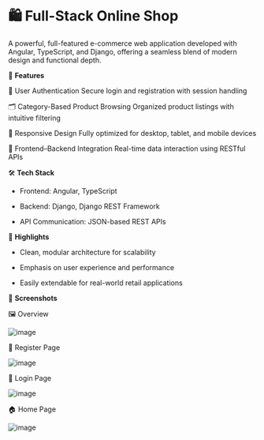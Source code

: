 # 🛍️ **Full-Stack Online Shop**


A powerful, full-featured e-commerce web application developed with Angular, TypeScript, and Django, offering a seamless blend of modern design and functional depth.



🚀 **Features**


🔐 User Authentication
Secure login and registration with session handling


🗂️ Category-Based Product Browsing
Organized product listings with intuitive filtering


📱 Responsive Design
Fully optimized for desktop, tablet, and mobile devices


🔁 Frontend–Backend Integration
Real-time data interaction using RESTful APIs


🛠️ **Tech Stack**

* Frontend: Angular, TypeScript

* Backend: Django, Django REST Framework

* API Communication: JSON-based REST APIs


📌 **Highlights**

* Clean, modular architecture for scalability

* Emphasis on user experience and performance

* Easily extendable for real-world retail applications


📸 **Screenshots**

🖼️ Overview

![image](https://github.com/user-attachments/assets/21679550-0dd0-4e1e-822f-c1ad7a4befba)

📝 Register Page

![image](https://github.com/user-attachments/assets/ba929ffa-4d48-4cab-bdfe-c0082b08c486)

🔐 Login Page

![image](https://github.com/user-attachments/assets/805b41ba-830f-4596-a7b6-c7f72b2372c5)

🏠 Home Page

![image](https://github.com/user-attachments/assets/0c4b7328-125a-45d4-b051-b824bc9b892e)




